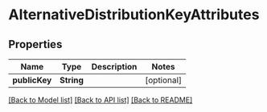 # AlternativeDistributionKeyAttributes

## Properties
Name | Type | Description | Notes
------------ | ------------- | ------------- | -------------
**publicKey** | **String** |  | [optional] 

[[Back to Model list]](../README.md#documentation-for-models) [[Back to API list]](../README.md#documentation-for-api-endpoints) [[Back to README]](../README.md)


